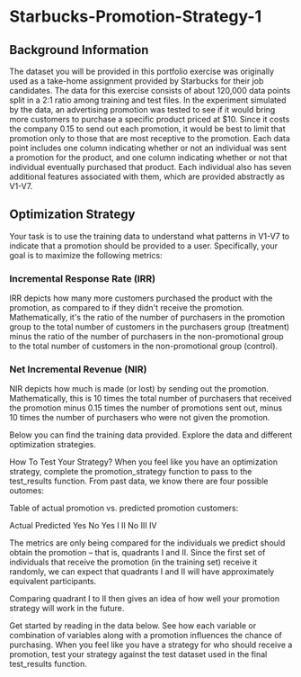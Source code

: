 # Starbucks-Promotion-Strategy-1

## Background Information
The dataset you will be provided in this portfolio exercise was originally used as a take-home assignment provided by Starbucks for their job candidates. The data for this exercise consists of about 120,000 data points split in a 2:1 ratio among training and test files. In the experiment simulated by the data, an advertising promotion was tested to see if it would bring more customers to purchase a specific product priced at $10. Since it costs the company 0.15 to send out each promotion, it would be best to limit that promotion only to those that are most receptive to the promotion. Each data point includes one column indicating whether or not an individual was sent a promotion for the product, and one column indicating whether or not that individual eventually purchased that product. Each individual also has seven additional features associated with them, which are provided abstractly as V1-V7.

## Optimization Strategy
Your task is to use the training data to understand what patterns in V1-V7 to indicate that a promotion should be provided to a user. Specifically, your goal is to maximize the following metrics:

### Incremental Response Rate (IRR)
IRR depicts how many more customers purchased the product with the promotion, as compared to if they didn't receive the promotion. Mathematically, it's the ratio of the number of purchasers in the promotion group to the total number of customers in the purchasers group (treatment) minus the ratio of the number of purchasers in the non-promotional group to the total number of customers in the non-promotional group (control).

### Net Incremental Revenue (NIR)
NIR depicts how much is made (or lost) by sending out the promotion. Mathematically, this is 10 times the total number of purchasers that received the promotion minus 0.15 times the number of promotions sent out, minus 10 times the number of purchasers who were not given the promotion.



Below you can find the training data provided. Explore the data and different optimization strategies.

How To Test Your Strategy?
When you feel like you have an optimization strategy, complete the promotion_strategy function to pass to the test_results function.
From past data, we know there are four possible outomes:

Table of actual promotion vs. predicted promotion customers:

Actual
Predicted	Yes	No
Yes	I	II
No	III	IV

The metrics are only being compared for the individuals we predict should obtain the promotion – that is, quadrants I and II. Since the first set of individuals that receive the promotion (in the training set) receive it randomly, we can expect that quadrants I and II will have approximately equivalent participants.

Comparing quadrant I to II then gives an idea of how well your promotion strategy will work in the future.

Get started by reading in the data below. See how each variable or combination of variables along with a promotion influences the chance of purchasing. When you feel like you have a strategy for who should receive a promotion, test your strategy against the test dataset used in the final test_results function.
